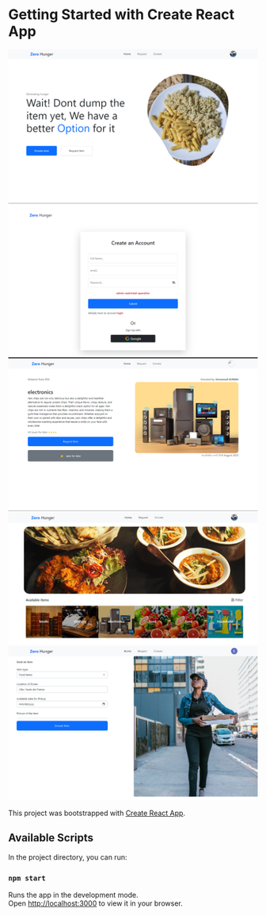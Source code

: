 # Getting Started with Create React App
![Image 1](image.png)
![alt text](image-4.png)
![alt text](image-2.png)
![alt text](image-1.png)
![alt text](image-3.png)

This project was bootstrapped with [Create React App](https://github.com/facebook/create-react-app).

## Available Scripts

In the project directory, you can run:

### `npm start`

Runs the app in the development mode.\
Open [http://localhost:3000](http://localhost:3000) to view it in your browser.



